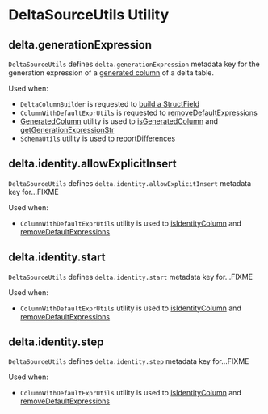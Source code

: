 # DeltaSourceUtils Utility

## <span id="GENERATION_EXPRESSION_METADATA_KEY"><span id="delta.generationExpression"> delta.generationExpression

`DeltaSourceUtils` defines `delta.generationExpression` metadata key for the generation expression of a [generated column](DeltaColumnBuilder.md#generatedAlwaysAs) of a delta table.

Used when:

* `DeltaColumnBuilder` is requested to [build a StructField](DeltaColumnBuilder.md#build)
* `ColumnWithDefaultExprUtils` is requested to [removeDefaultExpressions](ColumnWithDefaultExprUtils.md#removeDefaultExpressions)
* [GeneratedColumn](generated-columns/GeneratedColumn.md) utility is used to [isGeneratedColumn](generated-columns/GeneratedColumn.md#isGeneratedColumn) and [getGenerationExpressionStr](generated-columns/GeneratedColumn.md#getGenerationExpressionStr)
* `SchemaUtils` utility is used to [reportDifferences](SchemaUtils.md#reportDifferences)

## <span id="IDENTITY_INFO_ALLOW_EXPLICIT_INSERT"><span id="delta.identity.allowExplicitInsert"> delta.identity.allowExplicitInsert

`DeltaSourceUtils` defines `delta.identity.allowExplicitInsert` metadata key for...FIXME

Used when:

* `ColumnWithDefaultExprUtils` utility is used to [isIdentityColumn](ColumnWithDefaultExprUtils.md#isIdentityColumn) and [removeDefaultExpressions](ColumnWithDefaultExprUtils.md#removeDefaultExpressions)

## <span id="IDENTITY_INFO_START"><span id="delta.identity.start"> delta.identity.start

`DeltaSourceUtils` defines `delta.identity.start` metadata key for...FIXME

Used when:

* `ColumnWithDefaultExprUtils` utility is used to [isIdentityColumn](ColumnWithDefaultExprUtils.md#isIdentityColumn) and [removeDefaultExpressions](ColumnWithDefaultExprUtils.md#removeDefaultExpressions)

## <span id="IDENTITY_INFO_STEP"><span id="delta.identity.step"> delta.identity.step

`DeltaSourceUtils` defines `delta.identity.step` metadata key for...FIXME

Used when:

* `ColumnWithDefaultExprUtils` utility is used to [isIdentityColumn](ColumnWithDefaultExprUtils.md#isIdentityColumn) and [removeDefaultExpressions](ColumnWithDefaultExprUtils.md#removeDefaultExpressions)
